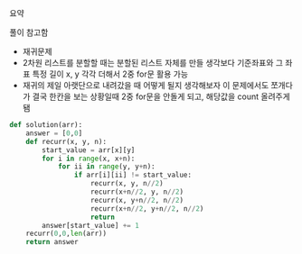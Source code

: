 요약

풀이 참고함

- 재귀문제
- 2차원 리스트를 분할할 때는 분할된 리스트 자체를 만들 생각보다 
기준좌표와 그 좌표 특정 길이 x, y 각각 더해서 2중 for문 활용 가능
- 재귀의 제일 아랫단으로 내려갔을 때 어떻게 될지 생각해보자
이 문제에서도 쪼개다가 결국 한칸을 보는 상황일때 2중 for문을 안돌게 되고, 해당값을 count 올려주게 됌



```python
def solution(arr):
    answer = [0,0]
    def recurr(x, y, n):
        start_value = arr[x][y]
        for i in range(x, x+n):
            for ii in range(y, y+n):
                if arr[i][ii] != start_value:
                    recurr(x, y, n//2)
                    recurr(x+n//2, y, n//2)
                    recurr(x, y+n//2, n//2)
                    recurr(x+n//2, y+n//2, n//2)
                    return
        answer[start_value] += 1
    recurr(0,0,len(arr))
    return answer
        
```

